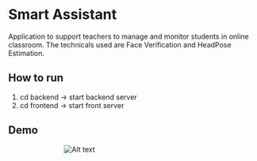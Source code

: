 # Smart Assistant

Application to support teachers to manage and monitor students in online classroom. The technicals used are Face Verification and HeadPose Estimation.
## How to run
1. cd backend -> start backend server
2. cd frontend -> start front server

## Demo
&emsp;&emsp;&emsp;&emsp;&emsp;&emsp;&emsp;&emsp;![Alt text](smart-assistant.gif?raw=true "Demo application")
